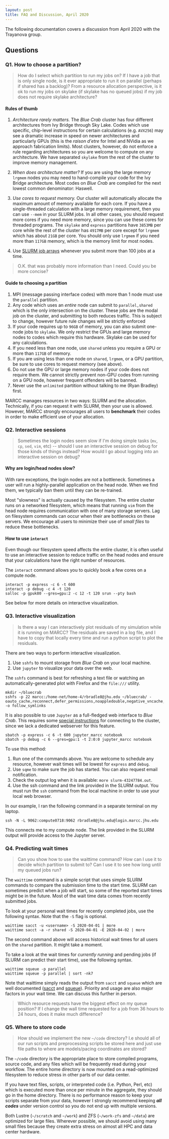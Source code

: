 ```yaml
---
layout: post
title: FAQ and Discussion, April 2020
---
```


The following documentation covers a discussion from April 2020 with the Trayanova group.

## Questions

### Q1. How to choose a partition?

> How do I select which partition to run my jobs on?  If I have a job that is only single node, is it ever appropriate to run it on parallel (perhaps if shared has a backlog)? From a resource allocation perspective, is it ok to run my jobs on skylake (if skylake has no queued jobs) if my job does not require skylake architecture?

#### Rules of thumb

1. *Architecture rarely matters.* The *Blue Crab* cluster has four different architectures from Ivy Bridge through Sky Lake. Codes which use specific, chip-level instructions for certain calculations (e.g. `AVX256`) may see a dramatic increase in speed on newer architectures and particularly GPUs (this is the *raison d'etre* for Intel and NVidia as we approach fabrication limits). Most clusters, however, do not enforce a rule regarding architectures so you are welcome to compute on any architecture. We have separated `skylake` from the rest of the cluster to improve memory management.

2. *When does architecture matter?* If you are using the large memory `lrgmem` nodes you may need to hand-compile your code for the Ivy Bridge architecture. Most codes on *Blue Crab* are compiled for the next lowest common denominator: Haswell.

3. *Use cores to request memory.* Our cluster will automatically allocate the maximum amount of memory available for each core. If you have a single-threaded calculation with a large memory requirement, then you can use `--mem` in your SLURM jobs. In all other cases, you should request more cores if you need more memory, since you can use these cores for threaded programs. The `skylake` and `express` partitions have `3853MB` per core while the rest of the cluster has `4917MB` per core except for `lrgmem` which has about `21GB` per core. You should only use `lrgmem` if you need more than `117GB` memory, which is the memory limit for most nodes.

4. Use [SLURM job arrays](https://slurm.schedmd.com/job_array.html) whenever you submit more than 100 jobs at a time.

> O.K. that was probably more information than I need. Could you be more concise?

#### Guide to choosing a partition

1. MPI (message passing interface codes) with more than 1 node must use the `parallel` partition.
2. Any code which uses an *entire* node can submit to `parallel,shared` which is the only intersection on the cluster. These jobs are the modal job on the cluster, and submitting to both reduces traffic. This is subject to change, however future rule changes will be strictly enforced
3. If your code requires up to `96GB` of memory, you can also submit one-node jobs to `skylake`. We only restrict the GPUs and large memory nodes to codes which require this hardware. Skylake can be used for any calculations.
4. If you need less than one node, use `shared` unless you require a GPU or more than `117GB` of memory.
5. If you are using less than one node on `shared`, `lrgmem`, or a GPU partition, be sure to use cores to request memory (see above).
5. Do not use the GPU or large memory nodes if your code does not require them. We cannot strictly prevent non-GPU codes from running on a GPU node, however frequent offenders will be banned.
6. Never use the `unlimited` partition without talking to me (Ryan Bradley) first.

MARCC manages resources in two ways: SLURM and the allocation. Technically, if you can request it with SLURM, then your use is allowed. However, MARCC strongly encourages all users to **benchmark** their codes in order to make efficient use of your allocation.

### Q2. Interactive sessions

> Sometimes the login nodes seem slow if I'm doing simple tasks (`mv`, `cp`, `sed`, `vim`, etc) -- should I use an interactive session on debug for those kinds of things instead?  How would I go about logging into an interactive session on debug?

#### Why are login/head nodes slow?

With rare exceptions, the login nodes are not a bottleneck. Sometimes a user will run a highly-parallel application on the head node. When we find them, we typically ban them until they can be re-trained. 

Most "slowness" is actually caused by the filesystem. The entire cluster runs on a networked filesystem, which means that running `vim` from the head node requires communication with one of many storage servers. Lag on filesystem commands can occur when their are bottlenecks on these servers. We encourage all users to minimize their use of *small files* to reduce these bottlenecks.

#### How to use `interact`

Even though our filesystem speed affects the entire cluster, it is often useful to use an interactive session to reduce traffic on the head nodes and ensure that your calculations have the right number of resources.

The `interact` command allows you to quickly book a few cores on a compute node.

~~~
interact -p express -c 6 -t 600
interact -p debug -c 4 -t 120
salloc -p gpuk80 --gres=gpu:2 -c 12 -t 120 srun --pty bash
~~~

See below for more details on interactive visualization.

### Q3. Interactive visualization

> Is there a way I can interactively plot residuals of my simulation while it is running on MARCC? The residuals are saved in a log file, and I have to copy that locally every time and run a python script to plot the residuals. 

There are two ways to perform interactive visualization.

1. Use `sshfs` to mount storage from *Blue Crab* on your local machine.
2. Use `jupyter` to visualize your data over the web.

The `sshfs` command is best for refreshing a text file or watching an automatically-generated plot with Firefox and the `file:///` utility.

~~~
mkdir ~/bluecrab
sshfs -p 22 marcc:/home-net/home-4/rbradle8@jhu.edu ~/bluecrab/ -oauto_cache,reconnect,defer_permissions,noappledouble,negative_vncache,volname=bluecrab -o follow_symlinks
~~~

It is also possible to use `Jupyter` as a full-fledged web interface to *Blue Crab*. This requires some [special instructions](https://marcc-hpc.github.io/tutorials/shortcourse_portal_jupyter.html) for connecting to the cluster, since we lack a dedicated webserver for this feature.

~~~
sbatch -p express -c 6 -t 600 jupyter_marcc notebook
sbatch -p debug -c 6 --gres=gpu:1 -t 2:0:0 jupyter_marcc notebook
~~~

To use this method:

1. Run one of the commands above. You are welcome to schedule any resource, however wait times will be lowest for `express` and `debug`. 
2. Use `sqme` to make sure the job has started. You can also request email notification.
3. Check the output log when it is available: `more slurm-43247784.out`.
4. Use the ssh command and the link provided in the SLURM output. You must run the `ssh` command from the local machine in order to use your local web browser.

In our example, I ran the following command in a separate terminal on my laptop.

~~~
ssh -N -L 9062:compute0718:9062 rbradle8@jhu.edu@login.marcc.jhu.edu
~~~

This connects me to my compute node. The link provided in the SLURM output will provide access to the Jupyter server.

### Q4. Predicting wait times

> Can you show how to use the waittime command?  How can I use it to decide which partition to submit to?  Can I use it to see how long until my queued jobs run?

The `waittime` command is a simple script that uses simple SLURM commands to compare the submission time to the start time. SLURM can sometimes predict when a job will start, so some of the reported start times might be in the future. Most of the wait time data comes from recently submitted jobs.

To look at your personal wait times for recently completed jobs, use the following syntax. Note that the `-S` flag is optional.

~~~
waittime sacct -u <username> -S 2020-04-01 | more
waittime sacct -a -r shared -S 2020-04-01 -E 2020-04-02 | more
~~~

The second command above will access historical wait times for all users on the `shared` partition. It might take a moment.

To take a look at the wait times for *currently running* and pending jobs (if SLURM can predict their start time), use the following syntax.

~~~
waittime squeue -p parallel
waittime squeue -p parallel | sort -nk7
~~~

Note that waittime simply reads the output from `sacct` and `squeue` which are well documented ([sacct](https://slurm.schedmd.com/sacct.html) and [squeue](https://slurm.schedmd.com/squeue.html)). Priority and usage are also major factors in your wait time. We can discuss this further in person.

> Which resource requests have the biggest effect on my queue position?  If I change the wall time requested for a job from 36 hours to 24 hours, does it make much difference?

### Q5. Where to store code

> How should we implement the new `~/code` directory? I.e should all of our run scripts and preprocessing scripts be stored here and just use file paths to where are models/pacing coordinates are stored?

The `~/code` directory is the appropriate place to store compiled programs, source code, and any files which will be frequently read during your workflow. The entire home directory is now mounted on a read-optimized filesystem to reduce stress in other parts of our data center. 

If you have text files, scripts, or interpreted code (i.e. Python, Perl, etc) which is executed more than once per minute in the aggregate, they should go in the home directory. There is no performance reason to keep your scripts separate from your data, however I strongly recommend keeping ***all codes*** under version control so you do not end up with multiple versions.

Both Lustre (`~/scratch` and `~/work`) and ZFS (`~/work-zfs` and `~/data`) are optimized for large files. Wherever possible, we should avoid using many small files because they create extra stress on almost all HPC and data center hardware.